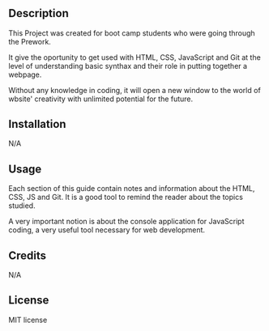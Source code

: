 # <Prework Study Guide Webpage>

## Description

This Project was created for boot camp students who were going through the Prework. 

It give the oportunity to get used with HTML, CSS, JavaScript and Git at the level of understanding basic synthax and their role in putting together a webpage.

Without any knowledge in coding, it will open a new window to the world of wbsite' creativity with unlimited potential for the future.



## Installation

N/A


## Usage

Each section of this guide contain notes and information about the HTML, CSS, JS and Git. It is a good tool to remind the reader about the topics studied.

A very important notion is about the console application for JavaScript coding, a very useful tool necessary for web development.


## Credits

N/A


## License

MIT license



